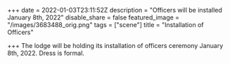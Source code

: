 +++
date = 2022-01-03T23:11:52Z
description = "Officers will be installed January 8th, 2022"
disable_share = false
featured_image = "/images/3683488_orig.png"
tags = ["scene"]
title = "Installation of Officers"

+++
The lodge will be holding its installation of officers ceremony January 8th, 2022.  Dress is formal.